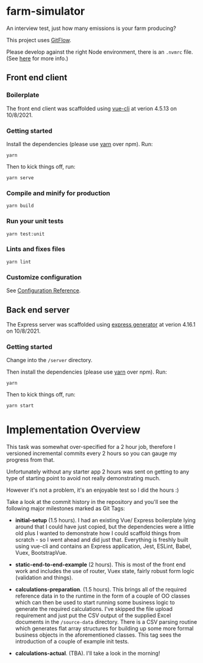 # farm-simulator
An interview test, just how many emissions is your farm producing?

This project uses [GitFlow](https://datasift.github.io/gitflow/IntroducingGitFlow.html).

Please develop against the right Node environment, there is an `.nvmrc` file. (See [here](https://medium.com/@faith__ngetich/locking-down-a-project-to-a-specific-node-version-using-nvmrc-and-or-engines-e5fd19144245) for more info.)

## Front end client

### Boilerplate

The front end client was scaffolded using [vue-cli](https://cli.vuejs.org/) at verion 4.5.13 on 10/8/2021.

### Getting started

Install the dependencies (please use [yarn](https://yarnpkg.com/lang/en/docs/install) over npm). Run:

```
yarn
```

Then to kick things off, run:

```
yarn serve
```

### Compile and minify for production

```
yarn build
```

### Run your unit tests

```
yarn test:unit
```

### Lints and fixes files

```
yarn lint
```

### Customize configuration

See [Configuration Reference](https://cli.vuejs.org/config/).


## Back end server

The Express server was scaffolded using [express generator](https://expressjs.com/en/starter/generator.html) at verion 4.16.1 on 10/8/2021.

### Getting started

Change into the `/server` directory.

Then install the dependencies (please use [yarn](https://yarnpkg.com/lang/en/docs/install) over npm). Run:

```
yarn
```

Then to kick things off, run:

```
yarn start
```

# Implementation Overview

This task was somewhat over-specified for a 2 hour job, therefore I versioned incremental commits every 2 hours so you can gauge my progress from that.

Unfortunately without any starter app 2 hours was sent on getting to any type of starting point to avoid not really demonstrating much.

However it's not a problem, it's an enjoyable test so I did the hours :)

Take a look at the commit history in the repository and you'll see the following major milestones marked as Git Tags:

- **initial-setup** (1.5 hours). I had an existing Vue/ Express boilerplate lying around that I could have just copied, but the dependencies were a little old plus I wanted to demonstrate how I could scaffold things from scratch - so I went ahead and did just that. Everything is freshly built using vue-cli and contains an Express application, Jest, ESLint, Babel, Vuex, BootstrapVue.

- **static-end-to-end-example** (2 hours). This is most of the front end work and includes the use of router, Vuex state, fairly robust form logic (validation and things).

- **calculations-preparation**. (1.5 hours). This brings all of the required reference data in to the runtime in the form of a couple of OO classes which can then be used to start running some  business logic to generate the required calculations. I've skipped the file upload requirement and just put the CSV output of the supplied Excel documents in the `/source-data` directory. There is a CSV parsing routine which generates flat array structures for building up some more formal business objects in the aforementioned classes. This tag sees the introduction of a couple of example init tests.  

- **calculations-actual**. (TBA). I'll take a look in the morning!
